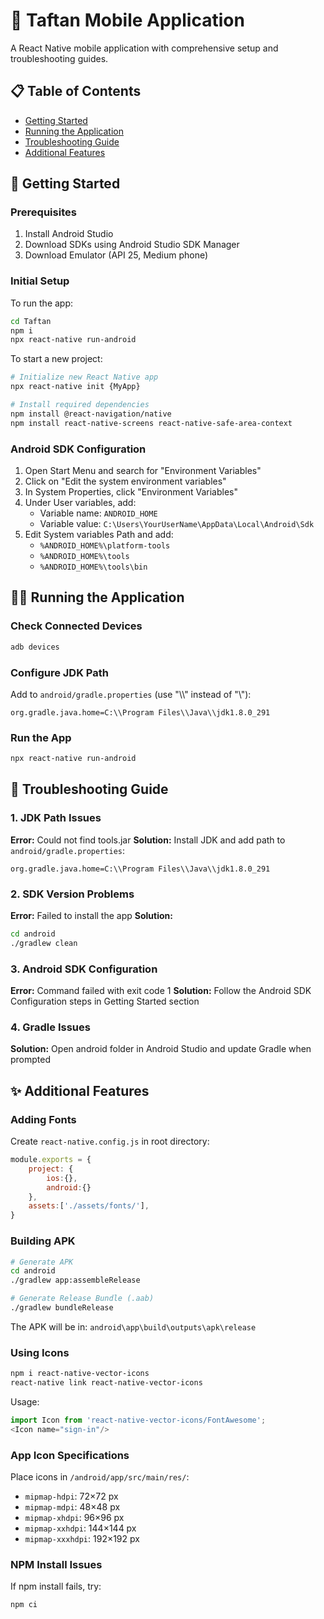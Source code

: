 # 🚀 Taftan Mobile Application

A React Native mobile application with comprehensive setup and troubleshooting guides.

## 📋 Table of Contents
- [Getting Started](#getting-started)
- [Running the Application](#running-the-application)
- [Troubleshooting Guide](#troubleshooting-guide)
- [Additional Features](#additional-features)

## 🎯 Getting Started

### Prerequisites
1. Install Android Studio
2. Download SDKs using Android Studio SDK Manager
3. Download Emulator (API 25, Medium phone)

### Initial Setup
To run the app:
```bash
cd Taftan
npm i
npx react-native run-android
```


To start a new project:
```bash
# Initialize new React Native app
npx react-native init {MyApp}

# Install required dependencies
npm install @react-navigation/native
npm install react-native-screens react-native-safe-area-context
```

### Android SDK Configuration
1. Open Start Menu and search for "Environment Variables"
2. Click on "Edit the system environment variables"
3. In System Properties, click "Environment Variables"
4. Under User variables, add:
   - Variable name: `ANDROID_HOME`
   - Variable value: `C:\Users\YourUserName\AppData\Local\Android\Sdk`
5. Edit System variables Path and add:
   - `%ANDROID_HOME%\platform-tools`
   - `%ANDROID_HOME%\tools`
   - `%ANDROID_HOME%\tools\bin`

## 🏃‍♂️ Running the Application

### Check Connected Devices
```bash
adb devices
```

### Configure JDK Path
Add to `android/gradle.properties` (use "\\\\" instead of "\\"):
```properties
org.gradle.java.home=C:\\Program Files\\Java\\jdk1.8.0_291
```

### Run the App
```bash
npx react-native run-android
```

## 🔧 Troubleshooting Guide

### 1. JDK Path Issues
**Error:** Could not find tools.jar
**Solution:** Install JDK and add path to `android/gradle.properties`:
```properties
org.gradle.java.home=C:\\Program Files\\Java\\jdk1.8.0_291
```

### 2. SDK Version Problems
**Error:** Failed to install the app
**Solution:**
```bash
cd android
./gradlew clean
```

### 3. Android SDK Configuration
**Error:** Command failed with exit code 1
**Solution:** Follow the Android SDK Configuration steps in Getting Started section

### 4. Gradle Issues
**Solution:** Open android folder in Android Studio and update Gradle when prompted

## ✨ Additional Features

### Adding Fonts
Create `react-native.config.js` in root directory:
```javascript
module.exports = {
    project: {
        ios:{},
        android:{}
    },
    assets:['./assets/fonts/'],
}
```

### Building APK
```bash
# Generate APK
cd android
./gradlew app:assembleRelease

# Generate Release Bundle (.aab)
./gradlew bundleRelease
```
The APK will be in: `android\app\build\outputs\apk\release`

### Using Icons
```bash
npm i react-native-vector-icons
react-native link react-native-vector-icons
```
Usage:
```javascript
import Icon from 'react-native-vector-icons/FontAwesome';
<Icon name="sign-in"/>
```

### App Icon Specifications
Place icons in `/android/app/src/main/res/`:
- `mipmap-hdpi`: 72×72 px
- `mipmap-mdpi`: 48×48 px
- `mipmap-xhdpi`: 96×96 px
- `mipmap-xxhdpi`: 144×144 px
- `mipmap-xxxhdpi`: 192×192 px

### NPM Install Issues
If npm install fails, try:
```bash
npm ci
```
